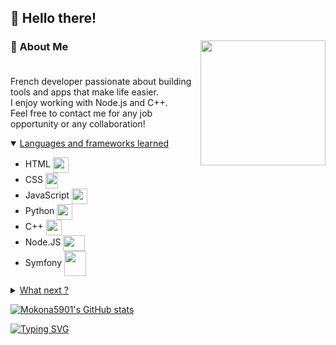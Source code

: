 <!-- Welcome to my README -->

## 👋 Hello there!
<!-- Discord user -->
### 🧠 About Me <a href="https://discord.com/users/602431280113778690/"><img src="https://discord.c99.nl/widget/theme-1/602431280113778690.png" height="200" align="right"/></a><br><br>

French developer passionate about building tools and apps that make life easier.<br>
I enjoy working with Node.js and C++.<br>
Feel free to contact me for any job opportunity or any collaboration!<br>

<details open>
<summary><ins>Languages and frameworks learned</ins></summary>
  
- HTML <a href="link" style="text-align: center"><img src="https://upload.wikimedia.org/wikipedia/commons/thumb/6/61/HTML5_logo_and_wordmark.svg/1024px-HTML5_logo_and_wordmark.svg.png" width="25" height="25" align="center"></a>
- CSS <a href="link" style="text-align: center"><img src="https://upload.wikimedia.org/wikipedia/commons/thumb/d/d5/CSS3_logo_and_wordmark.svg/1452px-CSS3_logo_and_wordmark.svg.png" width="20" height="25" align="center"></a> 
- JavaScript <a href="link" style="text-align: center"><img src="https://upload.wikimedia.org/wikipedia/commons/thumb/9/99/Unofficial_JavaScript_logo_2.svg/2048px-Unofficial_JavaScript_logo_2.svg.png" width="25" height="25" align="center"></a>
- Python <a href="link" style="text-align: center"><img src="https://upload.wikimedia.org/wikipedia/commons/thumb/c/c3/Python-logo-notext.svg/1869px-Python-logo-notext.svg.png" width="25" height="25" align="center"></a> 
- C++ <a href="link" style="text-align: center"><img src="https://upload.wikimedia.org/wikipedia/commons/thumb/1/18/ISO_C%2B%2B_Logo.svg/1822px-ISO_C%2B%2B_Logo.svg.png" width="25" height="25" align="center"></a>
- Node.JS <a href="link" style="text-align: center"><img src="https://upload.wikimedia.org/wikipedia/commons/thumb/d/d9/Node.js_logo.svg/590px-Node.js_logo.svg.png" width="35" height="25" align="center"></a>
- Symfony <a href="link" style="text-align: center"><img src="https://symfony.com/logos/symfony_white_03.png" width="35" height="40" align="center"></a>
</details>

<details>
<summary><ins>What next ?</ins></summary>

- React <a href="link" style="text-align: center"><img src="https://upload.wikimedia.org/wikipedia/commons/a/a7/React-icon.svg" width="30" height="30" align="center"></a>
- Vue.JS <a href="link" style="text-align: center"><img src="https://upload.wikimedia.org/wikipedia/commons/thumb/9/95/Vue.js_Logo_2.svg/512px-Vue.js_Logo_2.svg.png" width="30" height="30" align="center"></a>
- Haxe <a href="link" style="text-align: center"><img src="https://upload.wikimedia.org/wikipedia/commons/thumb/8/89/Haxe_logo.svg/1024px-Haxe_logo.svg.png" width="25" height="30" align="center"></a>
- Docker <a href="link" style="text-align: center"><img src="https://cdn4.iconfinder.com/data/icons/logos-and-brands/512/97_Docker_logo_logos-512.png" width="40" height="40" align="center"></a>
</details>

<!-- Github stats -->
[![Mokona5901's GitHub stats](https://github-readme-stats.vercel.app/api?username=Mokona5901&theme=dracula)](https://github.com/anuraghazra/github-readme-stats)

<!-- Github contribution snake
<picture>
  <source media="(prefers-color-scheme: dark)" srcset="https://raw.githubusercontent.com/Mokona5901/Mokona5901/output/github-contribution-grid-snake-dark.svg">
  <source media="(prefers-color-scheme: light)" srcset="https://raw.githubusercontent.com/Mokona5901/Mokona5901/output/github-contribution-grid-snake.svg">
  <img alt="github contribution grid snake animation" src="https://raw.githubusercontent.com/Mokona5901/Mokona5901/output/github-contribution-grid-snake-dark.svg">
</picture>
-->

<!-- Custom typing text -->
[![Typing SVG](https://readme-typing-svg.demolab.com?font=Jersey+10&size=30&pause=500&color=FFFFFF&width=435&height=31&lines=Node.JS+developer;C%2B%2B+developer;Geometry+Dash+enjoyer)](https://git.io/typing-svg)
